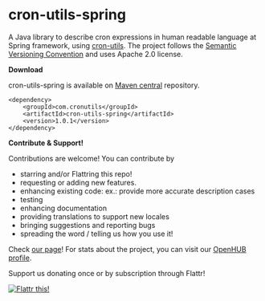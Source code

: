 cron-utils-spring
===========
A Java library to describe cron expressions in human readable language at Spring framework, using [cron-utils](http://cron-utils.com). The project follows the [Semantic Versioning Convention](http://semver.org/) and uses Apache 2.0 license.

**Download**

cron-utils-spring is available on [Maven central](http://search.maven.org/#search%7Cga%7C1%7Cg%3A%22com.cronutils%22) repository.

    <dependency>
        <groupId>com.cronutils</groupId>
        <artifactId>cron-utils-spring</artifactId>
        <version>1.0.1</version>
    </dependency>


**Contribute & Support!**

Contributions are welcome! You can contribute by
 * starring and/or Flattring this repo!
 * requesting or adding new features.
 * enhancing existing code: ex.: provide more accurate description cases
 * testing
 * enhancing documentation
 * providing translations to support new locales
 * bringing suggestions and reporting bugs
 * spreading the word / telling us how you use it!


Check [our page](http://cronutils.com)! For stats about the project, you can visit our [OpenHUB profile](https://www.openhub.net/p/cron-utils).

Support us donating once or by subscription through Flattr!

[![Flattr this!](https://api.flattr.com/button/flattr-badge-large.png)](https://flattr.com/submit/auto?user_id=jmrozanec&url=https://github.com/jmrozanec/cron-utils)
